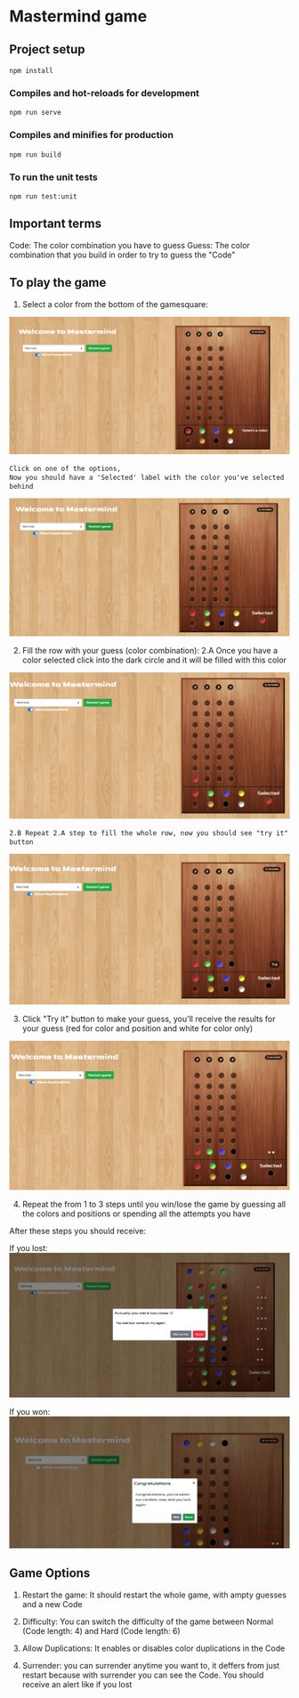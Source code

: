 # Mastermind game

## Project setup
```
npm install
```
### Compiles and hot-reloads for development
```
npm run serve
```
### Compiles and minifies for production
```
npm run build
```
### To run the unit tests
```
npm run test:unit
```
## Important terms

Code: The color combination you have to guess
Guess: The color combination that you build in order to try to guess the "Code"

## To play the game

1. Select a color from the bottom of the gamesquare:

![alt text](https://github.com/WilsonAlmonte/mastermind-game/blob/main/steps-to-play/1.png?raw=true)

    Click on one of the options,
    Now you should have a 'Selected' label with the color you've selected behind

![alt text](https://github.com/WilsonAlmonte/mastermind-game/blob/main/steps-to-play/2.png?raw=true)

2. Fill the row with your guess (color combination): 
    2.A Once you have a color selected click into the dark circle and it will be filled with this color

![alt text](https://github.com/WilsonAlmonte/mastermind-game/blob/main/steps-to-play/3.png?raw=true)

    2.B Repeat 2.A step to fill the whole row, now you should see "try it" button

![alt text](https://github.com/WilsonAlmonte/mastermind-game/blob/main/steps-to-play/4.png?raw=true)
    
3. Click "Try it" button to make your guess, you'll receive the results for your guess (red for color and position and white for color only)

![alt text](https://github.com/WilsonAlmonte/mastermind-game/blob/main/steps-to-play/5.png?raw=true)

4. Repeat the from 1 to 3 steps until you win/lose the game by guessing all the colors and positions or spending all the attempts you have

After these steps you should receive:

If you lost:
![alt text](https://github.com/WilsonAlmonte/mastermind-game/blob/main/steps-to-play/6.png?raw=true)

If you won:
![alt text](https://github.com/WilsonAlmonte/mastermind-game/blob/main/steps-to-play/7.png?raw=true)


## Game Options

1. Restart the game: It should restart the whole game, with ampty guesses and a new Code

2. Difficulty: You can switch the difficulty of the game between Normal (Code length: 4) and Hard (Code length: 6)

3. Allow Duplications: It enables or disables color duplications in the Code 

4. Surrender: you can surrender anytime you want to, it deffers from just restart because with surrender you can see the Code. You should receive an alert like if you lost
